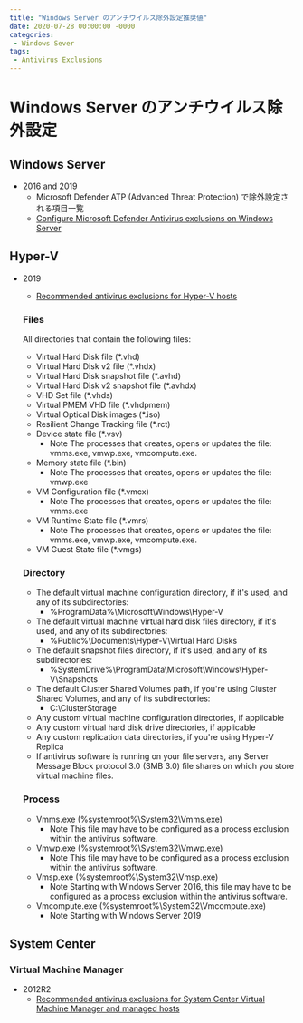 ```yaml
---
title: "Windows Server のアンチウイルス除外設定推奨値"
date: 2020-07-28 00:00:00 -0000
categories: 
 - Windows Sever
tags: 
 - Antivirus Exclusions
---
```


# Windows Server のアンチウイルス除外設定

## Windows Server
+ 2016 and 2019 
    + Microsoft Defender ATP (Advanced Threat Protection) で除外設定される項目一覧
    + [Configure Microsoft Defender Antivirus exclusions on Windows Server](https://docs.microsoft.com/en-us/windows/security/threat-protection/microsoft-defender-antivirus/configure-server-exclusions-microsoft-defender-antivirus)

## Hyper-V
+ 2019
    + [Recommended antivirus exclusions for Hyper-V hosts](https://support.microsoft.com/en-gb/help/3105657/recommended-antivirus-exclusions-for-hyper-v-hosts)

    ### Files
    All directories that contain the following files:

    + Virtual Hard Disk file (*.vhd)
    + Virtual Hard Disk v2 file (*.vhdx)
    + Virtual Hard Disk snapshot file (*.avhd)
    + Virtual Hard Disk v2 snapshot file (*.avhdx)
    + VHD Set file (*.vhds)
    + Virtual PMEM VHD file (*.vhdpmem)
    + Virtual Optical Disk images (*.iso)
    + Resilient Change Tracking file (*.rct)
    + Device state file (*.vsv)
        + Note The processes that creates, opens or updates the file: vmms.exe, vmwp.exe, vmcompute.exe.
    + Memory state file (*.bin)
        + Note The processes that creates, opens or updates the file: vmwp.exe
    + VM Configuration file (*.vmcx)
        + Note The processes that creates, opens or updates the file: vmms.exe
    + VM Runtime State file (*.vmrs)
        + Note The processes that creates, opens or updates the file: vmms.exe, vmwp.exe, vmcompute.exe.
    + VM Guest State file (*.vmgs)

    ### Directory
    + The default virtual machine configuration directory, if it's used, and any of its subdirectories: 
        + %ProgramData%\Microsoft\Windows\Hyper-V
    + The default virtual machine virtual hard disk files directory, if it's used, and any of its subdirectories: 
        + %Public%\Documents\Hyper-V\Virtual Hard Disks
    + The default snapshot files directory, if it's used, and any of its subdirectories: 
        + %SystemDrive%\ProgramData\Microsoft\Windows\Hyper-V\Snapshots
    + The default Cluster Shared Volumes path, if you're using Cluster Shared Volumes, and any of its subdirectories:
        + C:\ClusterStorage
    + Any custom virtual machine configuration directories, if applicable
    + Any custom virtual hard disk drive directories, if applicable
    + Any custom replication data directories, if you're using Hyper-V Replica
    + If antivirus software is running on your file servers, any Server Message Block protocol 3.0 (SMB 3.0) file shares on which you store virtual machine files.

    ### Process
    + Vmms.exe (%systemroot%\System32\Vmms.exe)
        + Note This file may have to be configured as a process exclusion within the antivirus software.
    + Vmwp.exe (%systemroot%\System32\Vmwp.exe)
        + Note This file may have to be configured as a process exclusion within the antivirus software.
    + Vmsp.exe (%systemroot%\System32\Vmsp.exe)
        + Note Starting with Windows Server 2016, this file may have to be configured as a process exclusion within the antivirus software.
    + Vmcompute.exe (%systemroot%\System32\Vmcompute.exe)
        + Note Starting with Windows Server 2019

## System Center
   ### Virtual Machine Manager
   + 2012R2
       + [Recommended antivirus exclusions for System Center Virtual Machine Manager and managed hosts](https://support.microsoft.com/en-us/help/3119208/recommended-antivirus-exclusions-for-system-center-virtual-machine-man)

